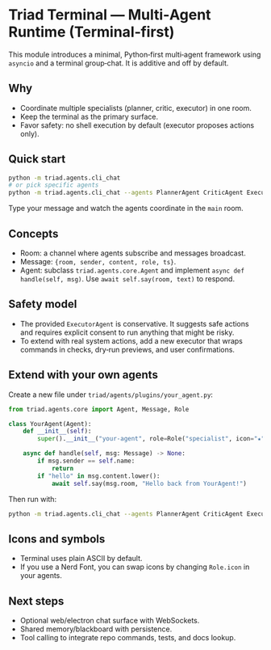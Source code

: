 # Triad Terminal — Multi‑Agent Runtime (Terminal‑first)

This module introduces a minimal, Python‑first multi‑agent framework using `asyncio` and a terminal group‑chat. It is additive and off by default.

## Why
- Coordinate multiple specialists (planner, critic, executor) in one room.
- Keep the terminal as the primary surface.
- Favor safety: no shell execution by default (executor proposes actions only).

## Quick start

```bash
python -m triad.agents.cli_chat
# or pick specific agents
python -m triad.agents.cli_chat --agents PlannerAgent CriticAgent ExecutorAgent
```

Type your message and watch the agents coordinate in the `main` room.

## Concepts
- Room: a channel where agents subscribe and messages broadcast.
- Message: `{room, sender, content, role, ts}`.
- Agent: subclass `triad.agents.core.Agent` and implement `async def handle(self, msg)`. Use `await self.say(room, text)` to respond.

## Safety model
- The provided `ExecutorAgent` is conservative. It suggests safe actions and requires explicit consent to run anything that might be risky.
- To extend with real system actions, add a new executor that wraps commands in checks, dry‑run previews, and user confirmations.

## Extend with your own agents
Create a new file under `triad/agents/plugins/your_agent.py`:

```python
from triad.agents.core import Agent, Message, Role

class YourAgent(Agent):
    def __init__(self):
        super().__init__("your-agent", role=Role("specialist", icon="★"))

    async def handle(self, msg: Message) -> None:
        if msg.sender == self.name:
            return
        if "hello" in msg.content.lower():
            await self.say(msg.room, "Hello back from YourAgent!")
```

Then run with:

```bash
python -m triad.agents.cli_chat --agents PlannerAgent CriticAgent ExecutorAgent YourAgent
```

## Icons and symbols
- Terminal uses plain ASCII by default.
- If you use a Nerd Font, you can swap icons by changing `Role.icon` in your agents.

## Next steps
- Optional web/electron chat surface with WebSockets.
- Shared memory/blackboard with persistence.
- Tool calling to integrate repo commands, tests, and docs lookup.